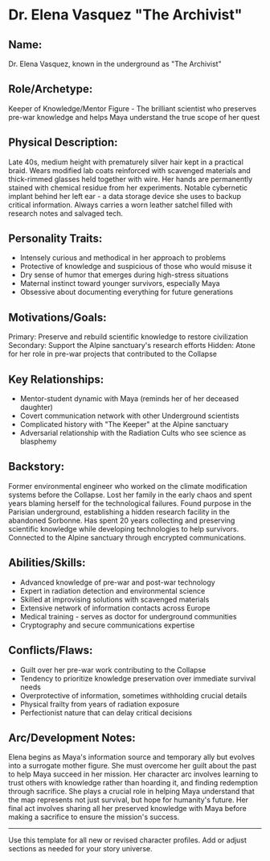 # Dr. Elena Vasquez "The Archivist"

## Name:
Dr. Elena Vasquez, known in the underground as "The Archivist"

## Role/Archetype:
Keeper of Knowledge/Mentor Figure - The brilliant scientist who preserves pre-war knowledge and helps Maya understand the true scope of her quest

## Physical Description:
Late 40s, medium height with prematurely silver hair kept in a practical braid. Wears modified lab coats reinforced with scavenged materials and thick-rimmed glasses held together with wire. Her hands are permanently stained with chemical residue from her experiments. Notable cybernetic implant behind her left ear - a data storage device she uses to backup critical information. Always carries a worn leather satchel filled with research notes and salvaged tech.

## Personality Traits:
- Intensely curious and methodical in her approach to problems
- Protective of knowledge and suspicious of those who would misuse it
- Dry sense of humor that emerges during high-stress situations
- Maternal instinct toward younger survivors, especially Maya
- Obsessive about documenting everything for future generations

## Motivations/Goals:
Primary: Preserve and rebuild scientific knowledge to restore civilization
Secondary: Support the Alpine sanctuary's research efforts
Hidden: Atone for her role in pre-war projects that contributed to the Collapse

## Key Relationships:
- Mentor-student dynamic with Maya (reminds her of her deceased daughter)
- Covert communication network with other Underground scientists
- Complicated history with "The Keeper" at the Alpine sanctuary
- Adversarial relationship with the Radiation Cults who see science as blasphemy

## Backstory:
Former environmental engineer who worked on the climate modification systems before the Collapse. Lost her family in the early chaos and spent years blaming herself for the technological failures. Found purpose in the Parisian underground, establishing a hidden research facility in the abandoned Sorbonne. Has spent 20 years collecting and preserving scientific knowledge while developing technologies to help survivors. Connected to the Alpine sanctuary through encrypted communications.

## Abilities/Skills:
- Advanced knowledge of pre-war and post-war technology
- Expert in radiation detection and environmental science
- Skilled at improvising solutions with scavenged materials
- Extensive network of information contacts across Europe
- Medical training - serves as doctor for underground communities
- Cryptography and secure communications expertise

## Conflicts/Flaws:
- Guilt over her pre-war work contributing to the Collapse
- Tendency to prioritize knowledge preservation over immediate survival needs
- Overprotective of information, sometimes withholding crucial details
- Physical frailty from years of radiation exposure
- Perfectionist nature that can delay critical decisions

## Arc/Development Notes:
Elena begins as Maya's information source and temporary ally but evolves into a surrogate mother figure. She must overcome her guilt about the past to help Maya succeed in her mission. Her character arc involves learning to trust others with knowledge rather than hoarding it, and finding redemption through sacrifice. She plays a crucial role in helping Maya understand that the map represents not just survival, but hope for humanity's future. Her final act involves sharing all her preserved knowledge with Maya before making a sacrifice to ensure the mission's success.

---
Use this template for all new or revised character profiles. Add or adjust sections as needed for your story universe.
